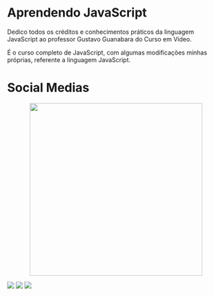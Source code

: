 # Aprendendo JavaScript

 <div>
  <p>Dedico todos os créditos e conhecimentos práticos da linguagem JavaScript ao professor Gustavo Guanabara do Curso em Vídeo.</p>
 <p>É o curso completo de JavaScript, com algumas modificações minhas próprias, referente a linguagem JavaScript.</p>
</div>


 # Social Medias
<div>
    <p align="center"><img src="https://drive.google.com/uc?export=download&id=1dDuDx0qSSs2DKu3bJHweX-PpFUrJ3XJk" width=400></p>
   <a href="https://www.linkedin.com/in/matheustsnts"><img src="https://img.shields.io/badge/LinkedIn-0077B5?style=for-the-badge&logo=linkedin&logoColor=white" target="_blank"></a>
   <a href="https://www.instagram.com/matheustsnts"><img src="https://img.shields.io/badge/Instagram-E4405F?style=for-the-badge&logo=instagram&logoColor=white" target="_blank"></a>
   <a href="https://github.com/matheus-dos-Santos-Teixeira"><img src="https://img.shields.io/badge/GitHub-100000?style=for-the-badge&logo=github&logoColor=white"></a>
</div>
